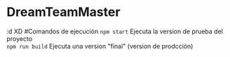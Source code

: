 # DreamTeamMaster
:d
XD
#Comandos de ejecución
`npm start` Ejecuta la version de prueba del proyecto\
`npm run build` Ejecuta una version "final" (version de prodcción) 
